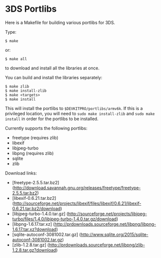3DS Portlibs
============

Here is a Makefile for building various portlibs for 3DS.

Type:

    $ make
or:

    $ make all

to download and install all the libraries at once.

You can build and install the libraries separately:

    $ make zlib
    $ make install-zlib
    $ make <targets>
    $ make install

This will install the portlibs to `$DEVKITPRO/portlibs/armv6k`. If this is a
privileged location, you will need to `sudo make install-zlib` and `sudo make
install` in order for the portlibs to be installed.

Currently supports the following portlibs:

* freetype (requires zlib)
* libexif
* libjpeg-turbo
* libpng (requires zlib)
* sqlite
* zlib

Download links:

* [freetype-2.5.5.tar.bz2] (http://download.savannah.gnu.org/releases/freetype/freetype-2.5.5.tar.bz2)
* [libexif-0.6.21.tar.bz2] (http://sourceforge.net/projects/libexif/files/libexif/0.6.21/libexif-0.6.21.tar.bz2/download)
* [libjpeg-turbo-1.4.0.tar.gz] (http://sourceforge.net/projects/libjpeg-turbo/files/1.4.0/libjpeg-turbo-1.4.0.tar.gz/download)
* [libpng-1.6.17.tar.xz] (http://prdownloads.sourceforge.net/libpng/libpng-1.6.17.tar.xz?download)
* [sqlite-autoconf-3081002.tar.gz] (http://www.sqlite.org/2015/sqlite-autoconf-3081002.tar.gz)
* [zlib-1.2.8.tar.gz] (http://prdownloads.sourceforge.net/libpng/zlib-1.2.8.tar.gz?download)
